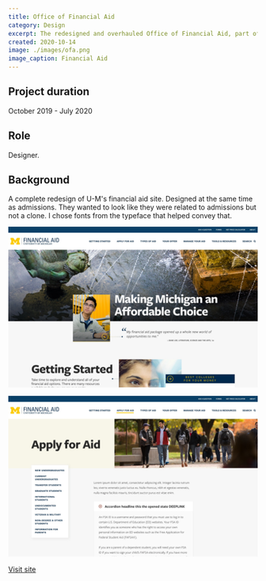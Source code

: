 ```yaml
---
title: Office of Financial Aid
category: Design
excerpt: The redesigned and overhauled Office of Financial Aid, part of the Admissions design system.
created: 2020-10-14
image: ./images/ofa.png
image_caption: Financial Aid
---
```


## Project duration

October 2019 - July 2020

## Role

Designer.

## Background

A complete redesign of U-M's financial aid site. Designed at the same time as admissions. They wanted to look like they were related to admissions but not a clone. I chose fonts from the typeface that helped convey that.

![Home page of OFA](./images/ofa-home.jpg)

![An example of a main landing page](./images/ofa-landing.jpg)

[Visit site](https://finaid.umich.edu/)
